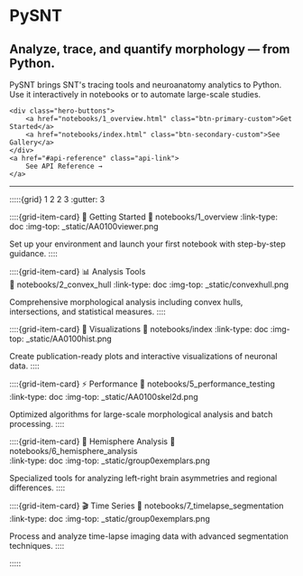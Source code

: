 # PySNT
## Analyze, trace, and quantify morphology — from Python.

PySNT brings SNT's tracing tools and neuroanatomy analytics to Python. Use it interactively in notebooks or to automate large-scale studies.

```{raw} html
<div class="hero-buttons">
    <a href="notebooks/1_overview.html" class="btn-primary-custom">Get Started</a>
    <a href="notebooks/index.html" class="btn-secondary-custom">See Gallery</a>
</div>
<a href="#api-reference" class="api-link">
    See API Reference →
</a>
```

---

:::::{grid} 1 2 2 3
:gutter: 3

::::{grid-item-card} 🚀 Getting Started
:link: notebooks/1_overview
:link-type: doc
:img-top: _static/AA0100viewer.png

Set up your environment and launch your first notebook with step-by-step guidance.
::::

::::{grid-item-card} 📊 Analysis Tools  
:link: notebooks/2_convex_hull
:link-type: doc
:img-top: _static/convexhull.png

Comprehensive morphological analysis including convex hulls, intersections, and statistical measures.
::::

::::{grid-item-card} 🎨 Visualizations
:link: notebooks/index
:link-type: doc
:img-top: _static/AA0100hist.png

Create publication-ready plots and interactive visualizations of neuronal data.
::::

::::{grid-item-card} ⚡ Performance
:link: notebooks/5_performance_testing
:link-type: doc
:img-top: _static/AA0100skel2d.png

Optimized algorithms for large-scale morphological analysis and batch processing.
::::

::::{grid-item-card} 🧠 Hemisphere Analysis
:link: notebooks/6_hemisphere_analysis  
:link-type: doc
:img-top: _static/group0exemplars.png

Specialized tools for analyzing left-right brain asymmetries and regional differences.
::::

::::{grid-item-card} 🎬 Time Series
:link: notebooks/7_timelapse_segmentation
:link-type: doc
:img-top: _static/group0exemplars.png

Process and analyze time-lapse imaging data with advanced segmentation techniques.
::::

:::::
